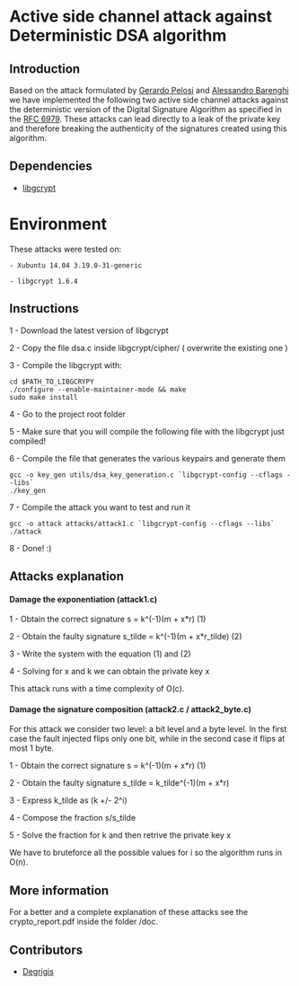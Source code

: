# Active side channel attack against Deterministic DSA algorithm

## Introduction

Based on the attack formulated by [Gerardo Pelosi](http://home.deib.polimi.it/pelosi/doku.php) and [Alessandro Barenghi](http://home.deib.polimi.it/barenghi/doku.php) we have implemented the following two active side channel attacks against the deterministic version of the Digital Signature Algorithm as specified in the [RFC 6979](https://tools.ietf.org/html/rfc6979).
These attacks can lead directly to a leak of the private key and therefore breaking the authenticity of the signatures created using this algorithm.


## Dependencies

* [libgcrypt](https://www.gnu.org/software/libgcrypt/) 

# Environment

These attacks were tested on:

	- Xubuntu 14.04 3.19.0-31-generic

	- libgcrypt 1.6.4


## Instructions

1 - Download the latest version of libgcrypt

2 - Copy the file dsa.c inside libgcrypt/cipher/ ( overwrite the existing one )

3 - Compile the libgcrypt with:

	
	cd $PATH_TO_LIBGCRYPY
	./configure --enable-maintainer-mode && make
	sudo make install
	
4 - Go to the project root folder

5 - Make sure that you will compile the following file with the libgcrypt just compiled!

6 - Compile the file that generates the various keypairs and generate them

	
	gcc -o key_gen utils/dsa_key_generation.c `libgcrypt-config --cflags --libs`
	./key_gen
	
7 - Compile the attack you want to test and run it

	gcc -o attack attacks/attack1.c `libgcrypt-config --cflags --libs`
	./attack
	
8 - Done! :)


## Attacks explanation

#### Damage the exponentiation (attack1.c)

1 - Obtain the correct signature s = k^(-1)(m + x*r)		(1)

2 - Obtain the faulty signature s_tilde = k^(-1)(m + x*r_tilde)		(2)

3 - Write the system with the equation (1) and (2)

4 - Solving for x and k we can obtain the private key x

This attack runs with a time complexity of O(c).


#### Damage the signature composition (attack2.c / attack2_byte.c)

For this attack we consider two level: a bit level and a byte level. In the first case the fault injected flips only one bit, while in the second case it flips at most 1 byte.

1 - Obtain the correct signature s = k^(-1)(m + x*r)	(1)

2 - Obtain the faulty signature s_tilde = k_tilde^(-1)(m + x*r)

3 - Express k_tilde as (k +/- 2^i)

4 - Compose the fraction s/s_tilde

5 - Solve the fraction for k and then retrive the private key x

We have to bruteforce all the possible values for i so the algorithm runs in O(n).


## More information

For a better and a complete explanation of these attacks see the crypto_report.pdf inside the folder /doc.


## Contributors

- [Degrigis](https://github.com/degrigis) 


